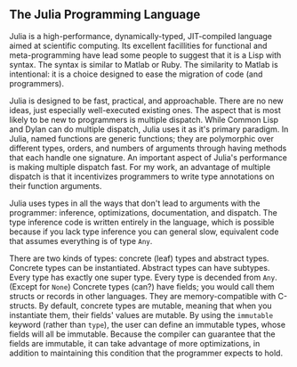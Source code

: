 ## The Julia Programming Language

Julia is a high-performance, dynamically-typed, JIT-compiled language aimed at scientific computing.
Its excellent facillities for functional and meta-programming have lead some people to suggest that it is a Lisp with syntax.
The syntax is similar to Matlab or Ruby.
The similarity to Matlab is intentional:
it is a choice designed to ease the migration of code (and programmers).

Julia is designed to be fast, practical, and approachable.
There are no new ideas, just especially well-executed existing ones.
The aspect that is most likely to be new to programmers is multiple dispatch.
While Common Lisp and Dylan can do multiple dispatch,
Julia uses it as it's primary paradigm.
In Julia, named functions are generic functions;
they are polymorphic over different types, orders, and numbers of arguments
through having methods that each handle one signature.
An important aspect of Julia's performance is making multiple dispatch fast.
For my work, an advantage of multiple dispatch is that it incentivizes programmers to write type annotations on their function arguments.

Julia uses types in all the ways that don't lead to arguments with the programmer:
inference, optimizations, documentation, and dispatch.
The type inference code is written entirely in the language,
which is possible because if you lack type inference you can general slow, equivalent code that assumes everything is of type `Any`.

There are two kinds of types: concrete (leaf) types and abstract types.
Concrete types can be instantiated.
Abstract types can have subtypes.
Every type has exactly one super type.
Every type is decended from `Any`. (Except for `None`)
Concrete types (can?) have fields; you would call them structs or records in other languages.
They are memory-compatible with C-structs.
By default, concrete types are mutable, meaning that when you instantiate them, their fields' values are mutable.
By using the `immutable` keyword (rather than `type`), the user can define an immutable types, whose fields will all be immutable.
Because the compiler can guarantee that the fields are immutable,
it can take advantage of more optimizations, in addition to maintaining this condition that the programmer expects to hold.
